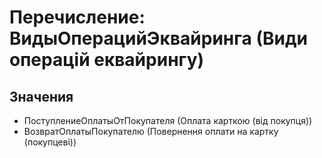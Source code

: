 ﻿# Перечисление: ВидыОперацийЭквайринга (Види операцій еквайрингу)

## Значения

- ПоступлениеОплатыОтПокупателя (Оплата карткою (від покупця))
- ВозвратОплатыПокупателю (Повернення оплати на картку (покупцеві))

